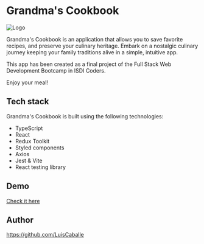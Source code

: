 # Grandma's Cookbook

![Logo](https://luis-caballe-final-project-front-2023.netlify.app/images/logo.svg)

Grandma's Cookbook is an application that allows you to save favorite recipes, and preserve your culinary heritage. Embark on a nostalgic culinary journey keeping your family traditions alive in a simple, intuitive app.

This app has been created as a final project of the Full Stack Web Development Bootcamp in ISDI Coders.

Enjoy your meal!

## Tech stack

Grandma's Cookbook is built using the following technologies:

- TypeScript
- React
- Redux Toolkit
- Styled components
- Axios
- Jest & Vite
- React testing library

## Demo

[Check it here](https://luis-caballe-final-project-front-2023.netlify.app/)

## Author

https://github.com/LuisCaballe
